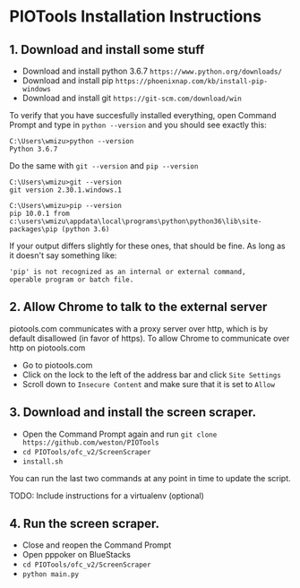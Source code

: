 # PIOTools Installation Instructions

## 1. Download and install some stuff

* Download and install python 3.6.7 `https://www.python.org/downloads/`
* Download and install pip `https://phoenixnap.com/kb/install-pip-windows`
* Download and install git `https://git-scm.com/download/win`

To verify that you have succesfully installed everything, open Command Prompt and type in `python --version` and you should see exactly this:
```
C:\Users\wmizu>python --version
Python 3.6.7
```

Do the same with `git --version` and `pip --version`
```
C:\Users\wmizu>git --version
git version 2.30.1.windows.1

C:\Users\wmizu>pip --version
pip 10.0.1 from c:\users\wmizu\appdata\local\programs\python\python36\lib\site-packages\pip (python 3.6)
```

If your output differs slightly for these ones, that should be fine. As long as it doesn't say something like:
```
'pip' is not recognized as an internal or external command,
operable program or batch file.
```

## 2. Allow Chrome to talk to the external server
piotools.com communicates with a proxy server over http, which is by default disallowed (in favor of https). To allow Chrome to communicate over http on piotools.com
* Go to piotools.com
* Click on the lock to the left of the address bar and click `Site Settings`
* Scroll down to `Insecure Content` and make sure that it is set to `Allow`

## 3. Download and install the screen scraper.
* Open the Command Prompt again and run `git clone https://github.com/weston/PIOTools`
* `cd PIOTools/ofc_v2/ScreenScraper`
* `install.sh`

You can run the last two commands at any point in time to update the script.

TODO: Include instructions for a virtualenv (optional)

## 4. Run the screen scraper.
* Close and reopen the Command Prompt
* Open pppoker on BlueStacks
* `cd PIOTools/ofc_v2/ScreenScraper`
* `python main.py`

